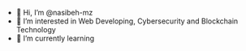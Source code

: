 - 👋 Hi, I’m @nasibeh-mz
- 👀 I’m interested in Web Developing, Cybersecurity and Blockchain Technology
- 🌱 I’m currently learning 

<!---
nasibeh-mz/nasibeh-mz is a ✨ special ✨ repository because its `README.md` (this file) appears on your GitHub profile.
You can click the Preview link to take a look at your changes.
--->
